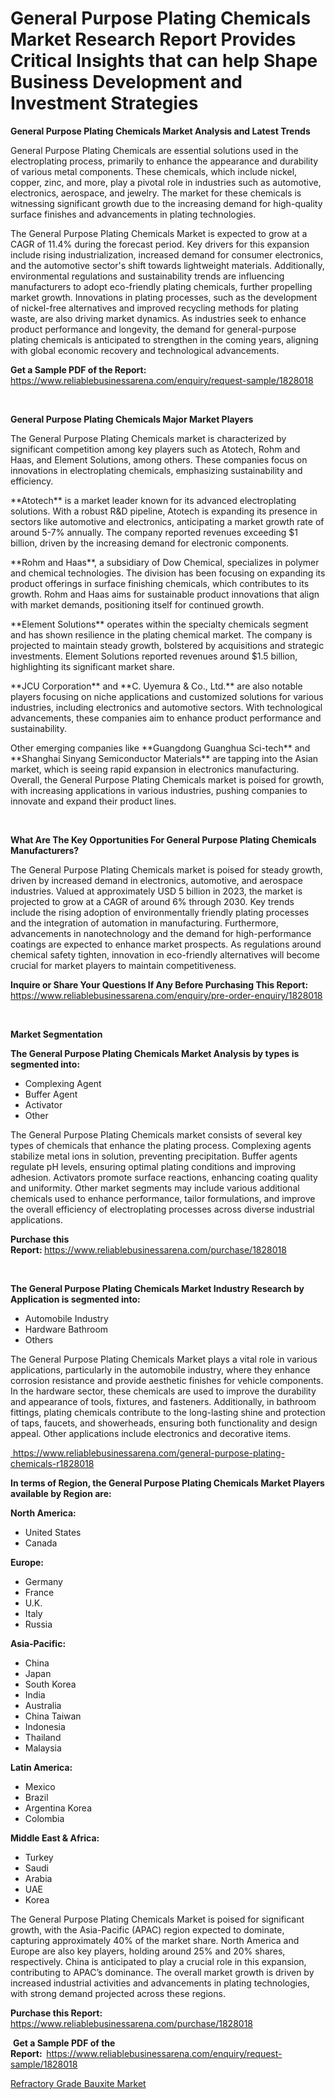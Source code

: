 <p><h1>General Purpose Plating Chemicals Market Research Report Provides Critical Insights that can help Shape Business Development and Investment Strategies</h1></p><p><strong>General Purpose Plating Chemicals Market Analysis and Latest Trends</strong></p>
<p><p>General Purpose Plating Chemicals are essential solutions used in the electroplating process, primarily to enhance the appearance and durability of various metal components. These chemicals, which include nickel, copper, zinc, and more, play a pivotal role in industries such as automotive, electronics, aerospace, and jewelry. The market for these chemicals is witnessing significant growth due to the increasing demand for high-quality surface finishes and advancements in plating technologies.</p><p>The General Purpose Plating Chemicals Market is expected to grow at a CAGR of 11.4% during the forecast period. Key drivers for this expansion include rising industrialization, increased demand for consumer electronics, and the automotive sector's shift towards lightweight materials. Additionally, environmental regulations and sustainability trends are influencing manufacturers to adopt eco-friendly plating chemicals, further propelling market growth. Innovations in plating processes, such as the development of nickel-free alternatives and improved recycling methods for plating waste, are also driving market dynamics. As industries seek to enhance product performance and longevity, the demand for general-purpose plating chemicals is anticipated to strengthen in the coming years, aligning with global economic recovery and technological advancements.</p></p>
<p><strong>Get a Sample PDF of the Report:&nbsp;</strong> <a href="https://www.reliablebusinessarena.com/enquiry/request-sample/1828018?utm_campaign=2031&utm_medium=2&utm_source=Github&utm_content=ia&utm_term=03022025&utm_id=general-purpose-plating-chemicals">https://www.reliablebusinessarena.com/enquiry/request-sample/1828018</a></p>
<p>&nbsp;</p>
<p><strong>General Purpose Plating Chemicals Major Market Players</strong></p>
<p><p>The General Purpose Plating Chemicals market is characterized by significant competition among key players such as Atotech, Rohm and Haas, and Element Solutions, among others. These companies focus on innovations in electroplating chemicals, emphasizing sustainability and efficiency.</p><p>**Atotech** is a market leader known for its advanced electroplating solutions. With a robust R&D pipeline, Atotech is expanding its presence in sectors like automotive and electronics, anticipating a market growth rate of around 5-7% annually. The company reported revenues exceeding $1 billion, driven by the increasing demand for electronic components.</p><p>**Rohm and Haas**, a subsidiary of Dow Chemical, specializes in polymer and chemical technologies. The division has been focusing on expanding its product offerings in surface finishing chemicals, which contributes to its growth. Rohm and Haas aims for sustainable product innovations that align with market demands, positioning itself for continued growth.</p><p>**Element Solutions** operates within the specialty chemicals segment and has shown resilience in the plating chemical market. The company is projected to maintain steady growth, bolstered by acquisitions and strategic investments. Element Solutions reported revenues around $1.5 billion, highlighting its significant market share.</p><p>**JCU Corporation** and **C. Uyemura & Co., Ltd.** are also notable players focusing on niche applications and customized solutions for various industries, including electronics and automotive sectors. With technological advancements, these companies aim to enhance product performance and sustainability.</p><p>Other emerging companies like **Guangdong Guanghua Sci-tech** and **Shanghai Sinyang Semiconductor Materials** are tapping into the Asian market, which is seeing rapid expansion in electronics manufacturing. Overall, the General Purpose Plating Chemicals market is poised for growth, with increasing applications in various industries, pushing companies to innovate and expand their product lines.</p></p>
<p>&nbsp;</p>
<p><strong>What Are The Key Opportunities For General Purpose Plating Chemicals Manufacturers?</strong></p>
<p><p>The General Purpose Plating Chemicals market is poised for steady growth, driven by increased demand in electronics, automotive, and aerospace industries. Valued at approximately USD 5 billion in 2023, the market is projected to grow at a CAGR of around 6% through 2030. Key trends include the rising adoption of environmentally friendly plating processes and the integration of automation in manufacturing. Furthermore, advancements in nanotechnology and the demand for high-performance coatings are expected to enhance market prospects. As regulations around chemical safety tighten, innovation in eco-friendly alternatives will become crucial for market players to maintain competitiveness.</p></p>
<p><strong>Inquire or Share Your Questions If Any Before Purchasing This Report:</strong> <a href="https://www.reliablebusinessarena.com/enquiry/pre-order-enquiry/1828018?utm_campaign=2031&utm_medium=2&utm_source=Github&utm_content=ia&utm_term=03022025&utm_id=general-purpose-plating-chemicals">https://www.reliablebusinessarena.com/enquiry/pre-order-enquiry/1828018</a></p>
<p>&nbsp;</p>
<p><strong>Market Segmentation</strong></p>
<p><strong>The General Purpose Plating Chemicals Market Analysis by types is segmented into:</strong></p>
<p><ul><li>Complexing Agent</li><li>Buffer Agent</li><li>Activator</li><li>Other</li></ul></p>
<p><p>The General Purpose Plating Chemicals market consists of several key types of chemicals that enhance the plating process. Complexing agents stabilize metal ions in solution, preventing precipitation. Buffer agents regulate pH levels, ensuring optimal plating conditions and improving adhesion. Activators promote surface reactions, enhancing coating quality and uniformity. Other market segments may include various additional chemicals used to enhance performance, tailor formulations, and improve the overall efficiency of electroplating processes across diverse industrial applications.</p></p>
<p><strong>Purchase this Report:&nbsp;</strong><a href="https://www.reliablebusinessarena.com/purchase/1828018?utm_campaign=2031&utm_medium=2&utm_source=Github&utm_content=ia&utm_term=03022025&utm_id=general-purpose-plating-chemicals">https://www.reliablebusinessarena.com/purchase/1828018</a></p>
<p>&nbsp;</p>
<p><strong>The General Purpose Plating Chemicals Market Industry Research by Application is segmented into:</strong></p>
<p><ul><li>Automobile Industry</li><li>Hardware Bathroom</li><li>Others</li></ul></p>
<p><p>The General Purpose Plating Chemicals Market plays a vital role in various applications, particularly in the automobile industry, where they enhance corrosion resistance and provide aesthetic finishes for vehicle components. In the hardware sector, these chemicals are used to improve the durability and appearance of tools, fixtures, and fasteners. Additionally, in bathroom fittings, plating chemicals contribute to the long-lasting shine and protection of taps, faucets, and showerheads, ensuring both functionality and design appeal. Other applications include electronics and decorative items.</p></p>
<p><a href="https://www.reliablebusinessarena.com/general-purpose-plating-chemicals-r1828018?utm_campaign=2031&utm_medium=2&utm_source=Github&utm_content=ia&utm_term=03022025&utm_id=general-purpose-plating-chemicals">&nbsp;https://www.reliablebusinessarena.com/general-purpose-plating-chemicals-r1828018</a></p>
<p><strong>In terms of Region, the General Purpose Plating Chemicals Market Players available by Region are:</strong></p>
<p>
    <p> <strong> North America: </strong>
        <ul>
            <li>United States</li>
            <li>Canada</li>
        </ul>
        </p> 
    <p> <strong> Europe: </strong>
        <ul>
            <li>Germany</li>
            <li>France</li>
            <li>U.K.</li>
            <li>Italy</li>
            <li>Russia</li>
        </ul>
        </p> 
    <p> <strong> Asia-Pacific: </strong>
        <ul>
            <li>China</li>
            <li>Japan</li>
            <li>South Korea</li>
            <li>India</li>
            <li>Australia</li>
            <li>China Taiwan</li>
            <li>Indonesia</li>
            <li>Thailand</li>
            <li>Malaysia</li>
        </ul>
        </p> 
    <p> <strong> Latin America: </strong>
        <ul>
            <li>Mexico</li>
            <li>Brazil</li>
            <li>Argentina Korea</li>
            <li>Colombia</li>
        </ul>
        </p> 
    <p> <strong> Middle East & Africa: </strong>
        <ul>
            <li>Turkey</li>
            <li>Saudi</li>
            <li>Arabia</li>
            <li>UAE</li>
            <li>Korea</li>
        </ul>
    </p>
    </p>
<p><p>The General Purpose Plating Chemicals Market is poised for significant growth, with the Asia-Pacific (APAC) region expected to dominate, capturing approximately 40% of the market share. North America and Europe are also key players, holding around 25% and 20% shares, respectively. China is anticipated to play a crucial role in this expansion, contributing to APAC’s dominance. The overall market growth is driven by increased industrial activities and advancements in plating technologies, with strong demand projected across these regions.</p></p>
<p><strong>Purchase this Report: </strong><a href="https://www.reliablebusinessarena.com/purchase/1828018?utm_campaign=2031&utm_medium=2&utm_source=Github&utm_content=ia&utm_term=03022025&utm_id=general-purpose-plating-chemicals">https://www.reliablebusinessarena.com/purchase/1828018</a></p>
<p>&nbsp;<strong>Get a Sample PDF of the Report:&nbsp;&nbsp;</strong><a href="https://www.reliablebusinessarena.com/enquiry/request-sample/1828018?utm_campaign=2031&utm_medium=2&utm_source=Github&utm_content=ia&utm_term=03022025&utm_id=general-purpose-plating-chemicals">https://www.reliablebusinessarena.com/enquiry/request-sample/1828018</a></p>
<p><strong></strong></p>
<p><p><a href="https://github.com/wileonie19657/Market-Research-Report-List-1/blob/main/refractory-grade-bauxite-market.md?utm_campaign=2031&utm_medium=2&utm_source=Github&utm_content=ia&utm_term=03022025&utm_id=general-purpose-plating-chemicals">Refractory Grade Bauxite Market</a></p></p>